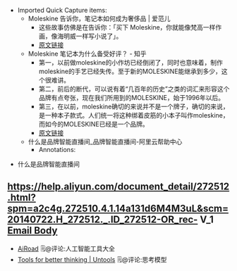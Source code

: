 - Imported Quick Capture items:
    - Moleskine 告诉你，笔记本如何成为奢侈品 | 爱范儿
        - 这些故事仿佛是在告诉你：「买下 Moleskine，你就能像梵高一样作画，像海明威一样写小说了」。
        - [原文链接](https://www.ifanr.com/coolbuy/712637)
    - Moleskine 笔记本为什么备受好评？ - 知乎
        - 第一，以前做moleskine的小作坊已经倒闭了，同时也意味着，制作moleskine的手艺已经失传。至于新的MOLESKINE能继承到多少，这个很难讲。
        - 第二，前后的断代，可以说有着“几百年的历史”之类的词汇来形容这个品牌有点夸张，现在我们所用到的MOLESKINE，始于1996年以后。
        - 第三，在以前，moleskine确切的来说并不是一个牌子，确切的来说，是一种本子款式。人们统一将这种绑着皮筋的小本子叫作moleskine，而如今的MOLESKINE已经是一个品牌。
        - [原文链接](https://www.zhihu.com/question/19555454)
    - 什么是品牌智能直播间_品牌智能直播间-阿里云帮助中心
        - Annotations:

* 什么是品牌智能直播间



https://help.aliyun.com/document_detail/272512.html?spm=a2c4g.272510.4.1.14a131d6M4M3uL&scm=20140722.H_272512._.ID_272512-OR_rec-
V_1 [Email Body](https://files.todoist.com/cusHR1QjcWZVeDQMCubISRK4xjgnjfeV9hm_DowvaTikzV3CtgsUzU03SXTIxSR-/by/21878347/as/file.html)
- 
- [AiRoad](https://airoad.io/tools) 🗒@评论:人工智能工具大全
- [Tools for better thinking | Untools](https://untools.co/) 🗒@评论:思考模型 
